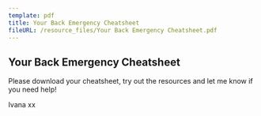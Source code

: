 ```yaml
---
template: pdf
title: Your Back Emergency Cheatsheet
fileURL: /resource_files/Your Back Emergency Cheatsheet.pdf
---
```


## Your Back Emergency Cheatsheet

Please download your cheatsheet, try out the resources and let me know if you need help!

Ivana xx
